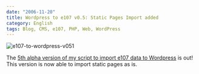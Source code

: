 ```yaml
---
date: "2006-11-20"
title: Wordpress to e107 v0.5: Static Pages Import added
category: English
tags: Blog, CMS, e107, PHP, Web, WordPress
---
```


![e107-to-wordpress-v051](/uploads/2006/e107-to-wordpress-v051.png)

The [5th alpha version of my script to import e107 data to Wordpress](https://wordpress.org/extend/plugins/e107-importer/) is out! This version is now able to import static pages as is.
